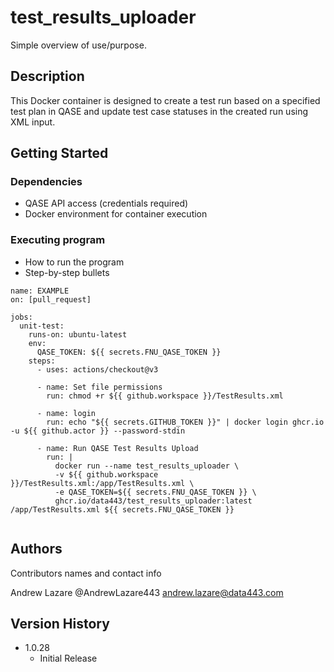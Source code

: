 # test_results_uploader

Simple overview of use/purpose.

## Description

This Docker container is designed to create a test run based on a specified test plan in QASE and update test case statuses in the created run using XML input. 

## Getting Started

### Dependencies

* QASE API access (credentials required)
* Docker environment for container execution

### Executing program

* How to run the program
* Step-by-step bullets
```
name: EXAMPLE
on: [pull_request]

jobs:
  unit-test:
    runs-on: ubuntu-latest
    env:
      QASE_TOKEN: ${{ secrets.FNU_QASE_TOKEN }}
    steps:
      - uses: actions/checkout@v3
      
      - name: Set file permissions
        run: chmod +r ${{ github.workspace }}/TestResults.xml

      - name: login
        run: echo "${{ secrets.GITHUB_TOKEN }}" | docker login ghcr.io -u ${{ github.actor }} --password-stdin

      - name: Run QASE Test Results Upload
        run: |
          docker run --name test_results_uploader \
          -v ${{ github.workspace }}/TestResults.xml:/app/TestResults.xml \
          -e QASE_TOKEN=${{ secrets.FNU_QASE_TOKEN }} \
          ghcr.io/data443/test_results_uploader:latest /app/TestResults.xml ${{ secrets.FNU_QASE_TOKEN }}


```
## Authors

Contributors names and contact info

Andrew Lazare
@AndrewLazare443
andrew.lazare@data443.com

## Version History

* 1.0.28
    * Initial Release